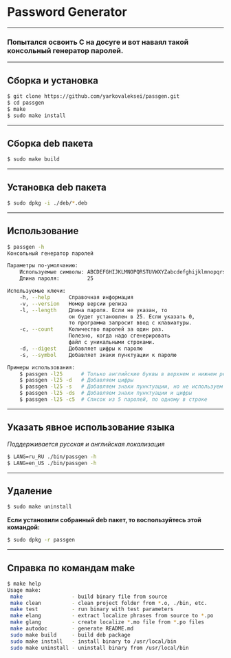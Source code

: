 # Password Generator

- - -
### Попытался освоить C на досуге и вот наваял такой консольный генератор паролей.

- - -
## Сборка и установка

```bash
$ git clone https://github.com/yarkovaleksei/passgen.git
$ cd passgen
$ make
$ sudo make install
```

- - -
## Сборка deb пакета

```bash
$ sudo make build
```

- - -
## Установка deb пакета

```bash
$ sudo dpkg -i ./deb/*.deb
```

- - -
## Использование

```bash
$ passgen -h
Консольный генератор паролей

Параметры по-умолчанию:
	Используемые символы: ABCDEFGHIJKLMNOPQRSTUVWXYZabcdefghijklmnopqrstuvwxyz
	Длина пароля:         25

Используемые ключи:
	-h, --help      Справочная информация
	-v, --version   Номер версии релиза
	-l, --length    Длина пароля. Если не указан, то
	                он будет установлен в 25. Если указать 0,
	                то программа запросит ввод с клавиатуры.
	-c, --count     Количество паролей за один раз.
	                Полезно, когда надо сгенерировать
	                файл с уникальными строками.
	-d, --digest    Добавляет цифры к паролю
	-s, --symbol    Добавляет знаки пунктуации к паролю

Примеры использования:
	$ passgen -l25      # Только английские буквы в верхнем и нижнем регистре
	$ passgen -l25 -d   # Добавляем цифры
	$ passgen -l25 -s   # Добавляем знаки пунктуации, но не используем цифры
	$ passgen -l25 -ds  # Добавляем знаки пунктуации и цифры
	$ passgen -l25 -c5  # Список из 5 паролей, по одному в строке
```

- - -
## Указать явное использование языка

*Поддерживается русская и английская локализация*

```bash
$ LANG=ru_RU ./bin/passgen -h
$ LANG=en_US ./bin/passgen -h
```

- - -
## Удаление

```bash
$ sudo make uninstall
```

**Если установили собранный deb пакет, то воспользуйтесь этой командой:**

```bash
$ sudo dpkg -r passgen
```

- - -
## Справка по командам make

```bash
$ make help
Usage make:
 make                - build binary file from source
 make clean          - clean project folder from *.o, ./bin, etc.
 make test           - run binary with test parameters
 make elang          - extract localize phrases from source to *.po
 make glang          - create localize *.mo file from *.po files
 make autodoc        - generate README.md
 sudo make build     - build deb package
 sudo make install   - install binary to /usr/local/bin
 sudo make uninstall - uninstall binary from /usr/local/bin
```

